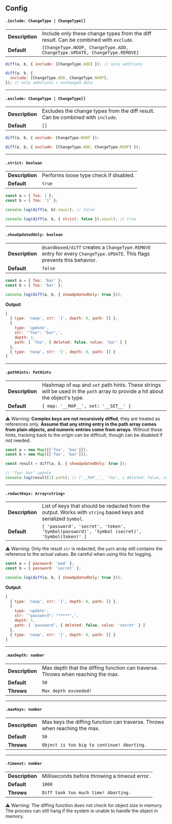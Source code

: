 
## Config

#### `.include: ChangeType | ChangeType[]`

|||
|-|-|
| **Description** | Include only these change types from the diff result. Can be combined with `exclude`. |
| **Default** | `[ChangeType.NOOP, ChangeType.ADD, ChangeType.UPDATE, ChangeType.REMOVE]` |

```javascript
diff(a, b, { include: [ChangeType.ADD] }); // only additions

diff(a, b, {
  include: [ChangeType.ADD, ChangeType.NOOP],
}); // only additions + unchanged data
```

---

#### `.exclude: ChangeType | ChangeType[]`
|||
|-|-|
| **Description** | Excludes the change types from the diff result. Can be combined with `include`. |
| **Default** | `[]` |

```javascript
diff(a, b, { exclude: ChangeType.NOOP });

diff(a, b, { exclude: [ChangeType.ADD, ChangeType.NOOP] });
```

---

#### `.strict: boolean`

|||
|-|-|
| **Description** | Performs loose type check if disabled. |
| **Default** | `true` |

```javascript
const a = { foo: 1 };
const b = { foo: '1' };

console.log(diff(a, b).equal); // false

console.log(diff(a, b, { strict: false }).equal); // true
```

---

#### `.showUpdatedOnly: boolean`

|||
|-|-|
| **Description** | `@sandboxed/diff` creates a `ChangeType.REMOVE` entry for every `ChangeType.UPDATE`. This flags prevents this behavior. |
| **Default** | `false` |

```javascript
const a = { foo: 'baz' };
const b = { foo: 'bar' };

console.log(diff(a, b, { showUpdatedOnly: true }));
```

**Output**:
```javascript
[
  { type: 'noop', str: '{', depth: 0, path: [] },
  {
    type: 'update',
    str: '"foo": "bar",',
    depth: 1,
    path: [ 'foo', { deleted: false, value: 'bar' } ]
  },
  { type: 'noop', str: '}', depth: 0, path: [] }
]
```

---

#### `.pathHints: PatHints`

|||
|-|-|
| **Description** | Hashmap of `map` and `set` path hints. These strings will be used in the `path` array to provide a hit about the object's type. |
| **Default** | `{ map: '__MAP__', set: '__SET__' }` |

⚠️ Warning: **Complex keys are not recursively diffed**, they are treated as references only.
**Assume that any string entry in the path array comes from plain objects, and numeric entries come from arrays**. Without these hints, tracking back to the origin can be difficult, though can be disabled if not needed.

```javascript
const a = new Map([['foo', 'baz']]);
const b = new Map([['foo', 'bar']]);

const result = diff(a, b, { showUpdatedOnly: true });

// "foo: bar" update
console.log(result[1].path); // ['__MAP__', 'foo', { deleted: false, value: 'bar' }]
```

---

#### `.redactKeys: Array<string>`

|||
|-|-|
| **Description** | List of keys that should be redacted from the output. Works with `string` based keys and serialized `Symbol`.|
|**Default** | `[ 'password', 'secret', 'token', 'Symbol(password)', 'Symbol (secret)', 'Symbol(token)' ]` |

⚠️ Warning: Only the result `str` is redacted, the `path` array still contains the reference to the actual values. Be careful when using this for logging.

```javascript
const a = { password: 'pwd' };
const b = { password: 'secret' };

console.log(diff(a, b, { showUpdatedOnly: true }));
```

**Output**:
```javascript
[
  { type: 'noop', str: '{', depth: 0, path: [] },
  {
    type: 'update',
    str: '"password": "*****",',
    depth: 1,
    path: [ 'password', { deleted: false, value: 'secret' } ]
  },
  { type: 'noop', str: '}', depth: 0, path: [] }
]
```

---

#### `.maxDepth: number`

|||
|-|-|
| **Description** | Max depth that the diffing function can traverse. Throws when reaching the max. |
| **Default** | `50` |
| **Throws** | `Max depth exceeded!` |

---

#### `.maxKeys: number`

|||
|-|-|
| **Description** | Max keys the diffing function can traverse. Throws when reaching the max. |
|**Default** | `50` |
|**Throws** | `Object is too big to continue! Aborting.` |

---

#### `.timeout: number`

|||
|-|-|
| **Description** | Milliseconds before throwing a timeout error. |
|**Default** | `1000` |
|**Throws** | `Diff took too much time! Aborting.` |

⚠️ Warning: The diffing function does not check for object size in memory. The process can still hang if the system is unable to handle the object in memory.
